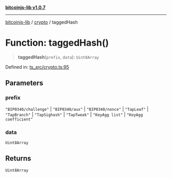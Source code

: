 [**bitcoinjs-lib v1.0.7**](../../../README.md)

***

[bitcoinjs-lib](../../../README.md) / [crypto](../README.md) / taggedHash

# Function: taggedHash()

> **taggedHash**(`prefix`, `data`): `Uint8Array`

Defined in: [ts\_src/crypto.ts:95](https://github.com/sCrypt-Inc/bitcoinjs-lib/blob/e3b2d1c4c35cd925f8b17063dc9eb0300cab46a2/ts_src/crypto.ts#L95)

## Parameters

### prefix

`"BIP0340/challenge"` | `"BIP0340/aux"` | `"BIP0340/nonce"` | `"TapLeaf"` | `"TapBranch"` | `"TapSighash"` | `"TapTweak"` | `"KeyAgg list"` | `"KeyAgg coefficient"`

### data

`Uint8Array`

## Returns

`Uint8Array`
